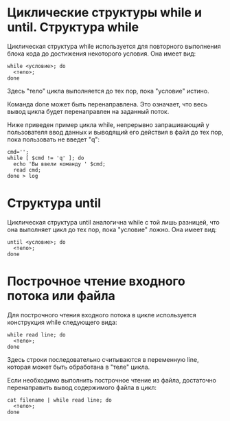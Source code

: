 Циклические структуры while и until.
Структура while
===============

Циклическая структура while используется для повторного выполнения блока кода до достижения некоторого условия. Она имеет вид:

    while <условие>; do
      <тело>;
    done

Здесь "тело" цикла выполняется до тех пор, пока "условие" истино.

Команда done может быть перенаправлена. Это означает, что весь вывод цикла будет перенаправлен на заданный поток.

Ниже приведен пример цикла while, непрерывно запрашивающий у пользователя ввод данных и выводящий его действия в файл до тех пор, пока пользовать не введет "q":

    cmd='';
    while [ $cmd != 'q' ]; do
      echo 'Вы ввели команду ' $cmd;
      read cmd;
    done > log

Структура until
===============

Циклическая структура until аналогична while с той лишь разницей, что она выполняет цикл до тех пор, пока "условие" ложно. Она имеет вид:

    until <условие>; do
      <тело>;
    done

Построчное чтение входного потока или файла
===========================================

Для построчного чтения входного потока в цикле используется конструкция while следующего вида:

    while read line; do
      <тело>;
    done

Здесь строки последовательно считываются в переменную line, которая может быть обработана в "теле" цикла.

Если необходимо выполнить построчное чтение из файла, достаточно перенаправить вывод содержимого файла в цикл:

    cat filename | while read line; do
      <тело>;
    done
